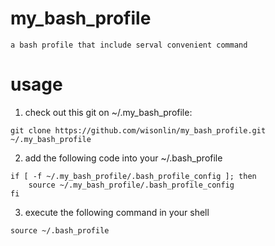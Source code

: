# my_bash_profile
	a bash profile that include serval convenient command
# usage
1. check out this git on ~/.my_bash_profile:
```
git clone https://github.com/wisonlin/my_bash_profile.git ~/.my_bash_profile
```
2. add the following code into your ~/.bash_profile
```shell
if [ -f ~/.my_bash_profile/.bash_profile_config ]; then
	source ~/.my_bash_profile/.bash_profile_config
fi
```
3. execute the following command in your shell
```shell
source ~/.bash_profile
```
